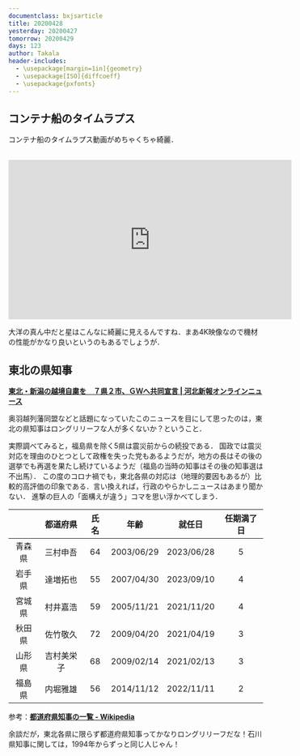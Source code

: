 ```yaml
---
documentclass: bxjsarticle
title: 20200428
yesterday: 20200427
tomorrow: 20200429
days: 123
author: Takala
header-includes:
  - \usepackage[margin=1in]{geometry}
  - \usepackage[ISO]{diffcoeff}
  - \usepackage{pxfonts}
---
```




## コンテナ船のタイムラプス

コンテナ船のタイムラプス動画がめちゃくちゃ綺麗．

<br>
<iframe width="560" height="315" src="https://www.youtube.com/embed/AHrCI9eSJGQ" frameborder="0" allow="accelerometer; autoplay; encrypted-media; gyroscope; picture-in-picture" allowfullscreen></iframe>
<br>



大洋の真ん中だと星はこんなに綺麗に見えるんですね．まあ4K映像なので機材の性能がかなり良いというのもあるでしょうが．


## 東北の県知事


**[東北・新潟の越境自粛を　７県２市、ＧＷへ共同宣言 | 河北新報オンラインニュース](https://www.kahoku.co.jp/tohokunews/202004/20200425_71010.html)**


奥羽越列藩同盟などと話題になっていたこのニュースを目にして思ったのは，東北の県知事はロングリリーフな人が多くないか？ということ．


実際調べてみると，福島県を除く5県は震災前からの続投である．
国政では震災対応を理由のひとつとして政権を失った党もあるようだが，地方の長はその後の選挙でも再選を果たし続けているようだ（福島の当時の知事はその後の知事選は不出馬）．
この度のコロナ禍でも，東北各県の対応は（地理的要因もあるが）比較的高評価の印象である．言い換えれば，行政のやらかしニュースはあまり聞かない．
進撃の巨人の「面構えが違う」コマを思い浮かべてしまう．


| 　     | 都道府県   | 氏名 | 年齢       | 就任日     | 任期満了日 |
|:---:|:---:|:---:|:---:|:---:|:---:|
| 青森県 | 三村申吾   | 64   | 2003/06/29 | 2023/06/28 | 5          |
| 岩手県 | 達増拓也   | 55   | 2007/04/30 | 2023/09/10 | 4          |
| 宮城県 | 村井嘉浩   | 59   | 2005/11/21 | 2021/11/20 | 4          |
| 秋田県 | 佐竹敬久   | 72   | 2009/04/20 | 2021/04/19 | 3          |
| 山形県 | 吉村美栄子 | 68   | 2009/02/14 | 2021/02/13 | 3          |
| 福島県 | 内堀雅雄   | 56   | 2014/11/12 | 2022/11/11 | 2          |


参考：**[都道府県知事の一覧 - Wikipedia](https://ja.wikipedia.org/wiki/%E9%83%BD%E9%81%93%E5%BA%9C%E7%9C%8C%E7%9F%A5%E4%BA%8B%E3%81%AE%E4%B8%80%E8%A6%A7)**


余談だが，東北各県に限らず都道府県知事ってかなりロングリリーフだな！石川県知事に関しては，1994年からずっと同じ人じゃん！


